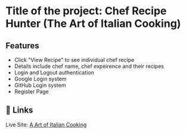 ﻿# Title of the project: Chef Recipe Hunter (The Art of Italian Cooking)

## Features

- Click "View Recipe" to see individual chef recipe
- Details include chef name, chef expeirence and their recipes
- Login and Logout authentication
- Google Login system
- GitHub Login system
- Register Page

## 🔗 Links

Live Site:
[A Art of Italian Cooking](https://fir-assignment-e13b2.web.app/home)
